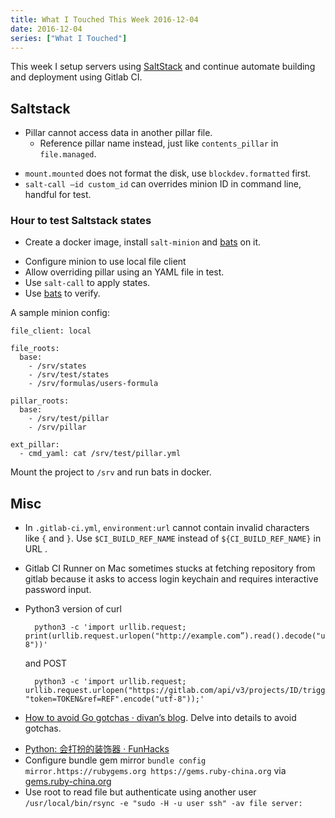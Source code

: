 ```yaml
---
title: What I Touched This Week 2016-12-04
date: 2016-12-04
series: ["What I Touched"]
---
```


This week I setup servers using [SaltStack][1] and continue automate building and deployment using Gitlab CI.

<!--more-->

## Saltstack
- Pillar cannot access data in another pillar file.
	* Reference pillar name instead, just like `contents_pillar` in `file.managed`.
* `mount.mounted` does not format the disk, use `blockdev.formatted` first.
* `salt-call —id custom_id` can overrides minion ID in command line, handful for test.

### Hour to test Saltstack states

- Create a docker image, install `salt-minion`  and  [bats][2] on it.
* Configure minion to use local file client
* Allow overriding pillar using an YAML file in test.
* Use `salt-call` to apply states.
* Use [bats][3] to verify.

A sample minion config:

```
file_client: local

file_roots:
  base:
    - /srv/states
    - /srv/test/states
    - /srv/formulas/users-formula

pillar_roots:
  base:
    - /srv/test/pillar
    - /srv/pillar
    
ext_pillar:
  - cmd_yaml: cat /srv/test/pillar.yml
```

Mount the project to `/srv` and run bats in docker.

## Misc
- In `.gitlab-ci.yml`, `environment:url` cannot contain invalid characters like `{` and `}`. Use `$CI_BUILD_REF_NAME` instead of `${CI_BUILD_REF_NAME}` in URL .
- Gitlab CI Runner on Mac sometimes stucks at fetching repository from gitlab because it asks to access login keychain and requires interactive password input.
- Python3 version of curl

        python3 -c 'import urllib.request; print(urllib.request.urlopen("http://example.com”).read().decode("utf-8"))'

    and POST
    
        python3 -c 'import urllib.request; urllib.request.urlopen("https://gitlab.com/api/v3/projects/ID/trigger/builds", "token=TOKEN&ref=REF".encode("utf-8"));'

- [How to avoid Go gotchas ·  divan’s blog][4]. Delve into details to avoid gotchas.
* [Python: 会打扮的装饰器 · FunHacks][5]
* Configure bundle gem mirror `bundle config mirror.https://rubygems.org https://gems.ruby-china.org` via  [gems.ruby-china.org][6]
* Use root to read file but authenticate using another user `/usr/local/bin/rsync -e "sudo -H -u user ssh" -av file server:`

[1]:	https://saltstack.com
[2]:	https://github.com/sstephenson/bats
[3]:	https://github.com/sstephenson/bats
[4]:	https://divan.github.io/posts/avoid_gotchas/
[5]:	https://funhacks.net/2016/11/22/decorator/?hmsr=toutiao.io&utm_medium=toutiao.io&utm_source=toutiao.io
[6]:	https://gems.ruby-china.org
